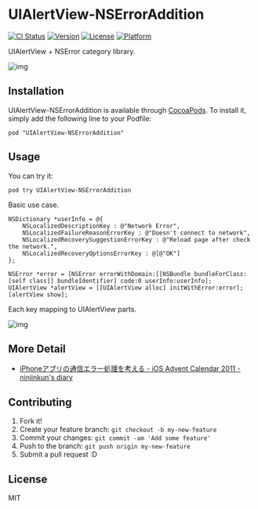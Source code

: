 # UIAlertView-NSErrorAddition

[![CI Status](http://img.shields.io/travis/azu/UIAlertView-NSErrorAddition.svg?style=flat)](https://travis-ci.org/azu/UIAlertView-NSErrorAddition)
[![Version](https://img.shields.io/cocoapods/v/UIAlertView-NSErrorAddition.svg?style=flat)](http://cocoadocs.org/docsets/UIAlertView-NSErrorAddition)
[![License](https://img.shields.io/cocoapods/l/UIAlertView-NSErrorAddition.svg?style=flat)](http://cocoadocs.org/docsets/UIAlertView-NSErrorAddition)
[![Platform](https://img.shields.io/cocoapods/p/UIAlertView-NSErrorAddition.svg?style=flat)](http://cocoadocs.org/docsets/UIAlertView-NSErrorAddition)

UIAlertView + NSError category library.

![img](http://monosnap.com/image/wJypNE3I2daqBECDae1T8T0tOvcbip.png)

## Installation

UIAlertView-NSErrorAddition is available through [CocoaPods](http://cocoapods.org). To install
it, simply add the following line to your Podfile:

    pod "UIAlertView-NSErrorAddition"

## Usage

You can try it:

```
pod try UIAlertView-NSErrorAddition
```

Basic use case.


```objc
NSDictionary *userInfo = @{
    NSLocalizedDescriptionKey : @"Network Error",
    NSLocalizedFailureReasonErrorKey : @"Doesn't connect to network",
    NSLocalizedRecoverySuggestionErrorKey : @"Reload page after check the network.",
    NSLocalizedRecoveryOptionsErrorKey : @[@"OK"]
};

NSError *error = [NSError errorWithDomain:[[NSBundle bundleForClass:[self class]] bundleIdentifier] code:0 userInfo:userInfo];
UIAlertView *alertView = [[UIAlertView alloc] initWithError:error];
[alertView show];
```

Each key mapping to UIAlertView parts.

![img](http://monosnap.com/image/wJypNE3I2daqBECDae1T8T0tOvcbip.png)


## More Detail

- [iPhoneアプリの通信エラー処理を考える - iOS Advent Calendar 2011 - ninjinkun&#39;s diary](http://ninjinkun.hatenablog.com/entry/2011/12/23/224918 "iPhoneアプリの通信エラー処理を考える - iOS Advent Calendar 2011 - ninjinkun&#39;s diary")

## Contributing

1. Fork it!
2. Create your feature branch: `git checkout -b my-new-feature`
3. Commit your changes: `git commit -am 'Add some feature'`
4. Push to the branch: `git push origin my-new-feature`
5. Submit a pull request :D

## License

MIT

